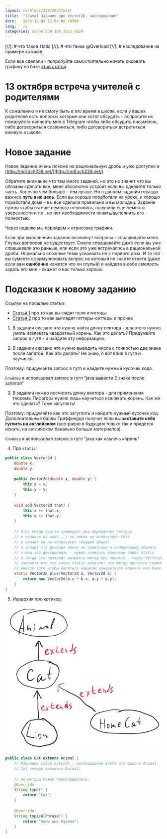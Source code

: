```yaml
---
layout: ru/blogs/239/2023/post
title:  "[Java] Задание про Vector2D, наследование"
date:   2023-10-03 12:04:00 +0300
lang:   ru
categories: school239_108_2023_2024
---
```


[//]: # что такое static
[//]: # что такое @Overload
[//]: # наследование на примере котиков

Если все сделали - попробуйте самостоятельно начать рисовать графику на базе [этой статьи](/blogs/239/2022/school239_108_2022_2023/2022/10/12/swing-gui-task.html).

**13 октября встреча учителей с родителями**
====

К сожалению я не смогу быть в это время в школе, если у ваших родителей есть вопросы которые они хотят обсудить - попросите
их пожалуйста написать мне в Telegram чтобы либо обсудить письменно, либо договориться созвониться, либо договориться встретиться вживую в школе.

**Новое задание**
====

Новое задание очень похоже на рациональную дробь и уже доступно в [http://mdl.sch239.net/](http://mdl.sch239.net/)

Обратите внимание что там много заданий, но это не значит что вы обязаны сделать все, меня абсолютно устроит если вы сделаете только часть.
Конечно чем больше - тем лучше. Но в данном задании гораздо важнее **путь а не цель**. Если вы хорошо поработали на уроке, и хорошо поработали дома - вы все сделали правильно и вы молодец.
Задание нужно чтобы вы еще немного освоились, получили еще немного уверенности и т.п., но нет необходимости понять/выполнить его полностью.

Через неделю мы перейдем к отрисовке графики.

Если при выполнении задания возникнут вопросы - спрашивайте меня. Глупых вопросов не существует. Смело спрашивайте даже если вы уже спрашивали это раньше, 
или если это уже встречалось в рациональной дроби. Нормально сложные темы усваивать не с первого раза. И то что вы сумеете 
сформулировать вопрос на который не знаете ответа (даже если вам **ошибочно** кажется что он глупый) и найдете в себе 
смелость задать его мне - скажет о вас только хорошо.

**Подсказки к новому заданию**
====

Ссылки на прошлые статьи:

- [Статья 1](/blogs/239/2022/school239_108_2022_2023/2022/09/23/class-methods1.html) про то как выглядят поля и методы
- [Статья 2](/blogs/239/2023/school239_108_2023_2024/2023/09/26/getters-setters-tostring.html) про то как выглядят геттеры-сеттеры и прочее

1) В задании сказано что нужно найти длину вектора - для этого нужно уметь извлекать квадратный корень. Как это делать? Придумайте запрос в гугл - и найдите эту информацию.

2) В задании сказано что нужно выводить числа с точностью два знака после запятой. Как это делать? Не знаю, я вот вбил в гугл и научился.

Поэтому: придумайте запрос в гугл и найдите нужный кусочек кода.

```Спойлер``` я использовал запрос в гугл "java вывести 2 знака после запятой"

3) В задании нужно посчитать длину вектора - для применения теоремы Пифагора нужно лишь научиться извлекать корень. Как же это сделать? Тоже загуглить!

Поэтому: придумайте как это загуглить и найдите нужный кусочек код. Дополнительные баллы Гриффиндор получит если вы **заставите себя гуглить на английском** (все-равно в будущем только так и придется искать, на английском банально больше материалов).

```Спойлер``` я использовал запрос в гугл "java как извлечь корень"

4) Про ```static```:

```java
public class Vector2d {
    double x;
    double y;

    public Vector2d(double x, double y) {
        this.x = x;
        this.y = y;
    }

    void add(Vector2d that) {
        this.x += that.x;
        this.y += that.y;
    }

    // Этот метод просто суммирует два переданных вектора
    // в отличии от add(...) он никак не использует this
    // а значит он не использует текущий объект
    // а значит эта функция никак не привязана к конкретному объекту
    // чтобы это фиксировать - нужно написать ключевое слово static
    // и тогда это позволит вызывать метод без объекта - через Vector2d.plus(a, b)
    // считайте что это слово static означает что метод является глобальным,
    // вместо того чтобы являться навыком конкретного объекта как было до сих пор
    static Vector2d plus(Vector2d a, Vector2d b) {
        return new Vector2d(a.x + b.x, a.y + b.y);
    }
}
```

5) Иерархия про котиков:

![cat extends animal](/static/2022/10/extends_cat.png)

```java
public class Cat extends Animal {
    // Ключевое слово extends - наследование всего что было в Animal
    // Cat теперь является Animal!

    // Но методы можно переопределить:
    @Override
    String type() {
        return "Cat";
    }

    @Override
    String typicalPhrase() {
        return "meow uwu nyaaaa";
    }
}
```
